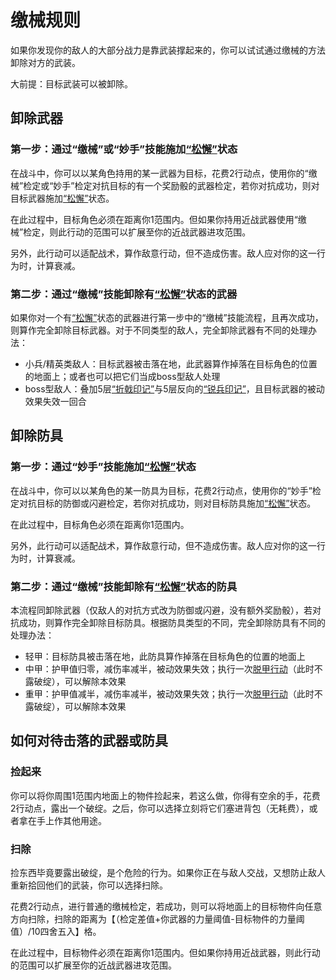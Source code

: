 # 缴械规则

如果你发现你的敌人的大部分战力是靠武装撑起来的，你可以试试通过缴械的方法卸除对方的武装。

大前提：目标武装可以被卸除。

## 卸除武器

### 第一步：通过“缴械”或“妙手”技能施加<a href="../../../data/status/normal/#松懈" target="_blank">“松懈”</a>状态

在战斗中，你可以以某角色持用的某一武器为目标，花费2行动点，使用你的“缴械”检定或“妙手”检定对抗目标的有一个奖励骰的武器检定，若你对抗成功，则对目标武器施加<a href="../../../data/status/normal/#松懈" target="_blank">“松懈”</a>状态。

在此过程中，目标角色必须在距离你1范围内。但如果你持用近战武器使用“缴械”检定，则此行动的范围可以扩展至你的近战武器进攻范围。

另外，此行动可以适配战术，算作敌意行动，但不造成伤害。敌人应对你的这一行为时，计算衰减。

### 第二步：通过“缴械”技能卸除有<a href="../../../data/status/normal/#松懈" target="_blank">“松懈”</a>状态的武器

如果你对一个有<a href="../../../data/status/normal/#松懈" target="_blank">“松懈”</a>状态的武器进行第一步中的“缴械”技能流程，且再次成功，则算作完全卸除目标武器。对于不同类型的敌人，完全卸除武器有不同的处理办法：

* 小兵/精英类敌人：目标武器被击落在地，此武器算作掉落在目标角色的位置的地面上；或者也可以把它们当成boss型敌人处理
* boss型敌人：叠加5层<a href="../../../data/status/mark/#折戟印记" target="_blank">“折戟印记”</a>与5层反向的<a href="../../../data/status/mark/#锐兵印记" target="_blank">“锐兵印记”</a>，且目标武器的被动效果失效一回合

## 卸除防具

### 第一步：通过“妙手”技能施加<a href="../../../data/status/normal/#松懈" target="_blank">“松懈”</a>状态

在战斗中，你可以以某角色的某一防具为目标，花费2行动点，使用你的“妙手”检定对抗目标的防御或闪避检定，若你对抗成功，则对目标防具施加<a href="../../../data/status/normal/#松懈" target="_blank">“松懈”</a>状态。

在此过程中，目标角色必须在距离你1范围内。

另外，此行动可以适配战术，算作敌意行动，但不造成伤害。敌人应对你的这一行为时，计算衰减。

### 第二步：通过“缴械”技能卸除有<a href="../../../data/status/normal/#松懈" target="_blank">“松懈”</a>状态的防具

本流程同卸除武器（仅敌人的对抗方式改为防御或闪避，没有额外奖励骰），若对抗成功，则算作完全卸除目标防具。根据防具类型的不同，完全卸除防具有不同的处理办法：

* 轻甲：目标防具被击落在地，此防具算作掉落在目标角色的位置的地面上
* 中甲：护甲值归零，减伤率减半，被动效果失效；执行一次<a href="../../6·battle/#战斗时防具的穿脱" target="_blank">脱甲行动</a>（此时不露破绽），可以解除本效果
* 重甲：护甲值减半，减伤率减半，被动效果失效；执行一次<a href="../../6·battle/#战斗时防具的穿脱" target="_blank">脱甲行动</a>（此时不露破绽），可以解除本效果

## 如何对待击落的武器或防具

### 捡起来

你可以将你周围1范围内地面上的物件捡起来，若这么做，你得有空余的手，花费2行动点，露出一个破绽。之后，你可以选择立刻将它们塞进背包（无耗费），或者拿在手上作其他用途。

### 扫除

捡东西毕竟要露出破绽，是个危险的行为。如果你正在与敌人交战，又想防止敌人重新拾回他们的武装，你可以选择扫除。

花费2行动点，进行普通的缴械检定，若成功，则可以将地面上的目标物件向任意方向扫除，扫除的距离为【（检定差值+你武器的力量阈值-目标物件的力量阈值）/10四舍五入】格。

在此过程中，目标物件必须在距离你1范围内。但如果你持用近战武器，则此行动的范围可以扩展至你的近战武器进攻范围。
